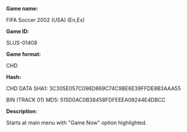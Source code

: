 **Game name:**

FIFA Soccer 2002 (USA) (En,Es)

**Game ID:**

SLUS-01408

**Game format:**

CHD

**Hash:**

CHD DATA SHA1: 3C305E057C096D869C74C9BE6E39FFDE8B3AAA55

BIN (TRACK 01) MD5: 515D0AC0B38458FDFEEEA09244E4DBCC

**Description:**

Starts at main menu with "Game Now" option highlighted.